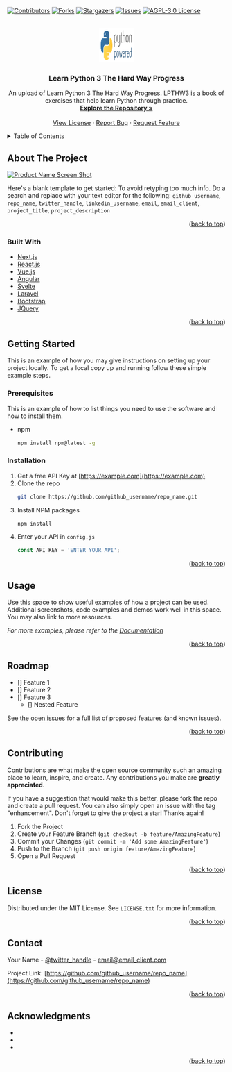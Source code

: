 <div id="top"></div>

[![Contributors][contributors-shield]][contributors-url]
[![Forks][forks-shield]][forks-url]
[![Stargazers][stars-shield]][stars-url]
[![Issues][issues-shield]][issues-url]
[![AGPL-3.0 License][license-shield]][license-url]



<!-- PROJECT LOGO -->
<br />
<div align="center">
  <a href="https://github.com/github_username/repo_name">
    <img src="images/python_powered_logo.png" alt="Logo" width="80" height="80">
  </a>

<h3 align="center">Learn Python 3 The Hard Way Progress</h3>

  <p align="center">
    An upload of Learn Python 3 The Hard Way Progress. LPTHW3 is a book of exercises that help learn Python through practice.
    <br />
    <a href="https://github.com/aarav-usa/lpthw3-progress"><strong>Explore the Repository »</strong></a>
    <br />
    <br />
    <a href="https://github.com/aarav-usa/lpthw3-progress/LICENSE">View License</a>
    ·
    <a href="https://github.com/aarav-usa/lpthw3-progress/issues">Report Bug</a>
    ·
    <a href="https://github.com/aarav-usa/lpthw3/issues">Request Feature</a>
  </p>
</div>



<!-- TABLE OF CONTENTS -->
<details>
  <summary>Table of Contents</summary>
  <ol>
    <li>
      <a href="#about-the-project">About The Project</a>
      <ul>
        <li><a href="#built-with">Built With</a></li>
      </ul>
    </li>
    <li>
      <a href="#getting-started">Getting Started</a>
      <ul>
        <li><a href="#prerequisites">Prerequisites</a></li>
        <li><a href="#installation">Installation</a></li>
      </ul>
    </li>
    <li><a href="#usage">Usage</a></li>
    <li><a href="#roadmap">Roadmap</a></li>
    <li><a href="#contributing">Contributing</a></li>
    <li><a href="#license">License</a></li>
    <li><a href="#contact">Contact</a></li>
    <li><a href="#acknowledgments">Acknowledgments</a></li>
  </ol>
</details>



<!-- ABOUT THE PROJECT -->
## About The Project

[![Product Name Screen Shot][product-screenshot]](https://example.com)

Here's a blank template to get started: To avoid retyping too much info. Do a search and replace with your text editor for the following: `github_username`, `repo_name`, `twitter_handle`, `linkedin_username`, `email`, `email_client`, `project_title`, `project_description`

<p align="right">(<a href="#top">back to top</a>)</p>



### Built With

* [Next.js](https://nextjs.org/)
* [React.js](https://reactjs.org/)
* [Vue.js](https://vuejs.org/)
* [Angular](https://angular.io/)
* [Svelte](https://svelte.dev/)
* [Laravel](https://laravel.com)
* [Bootstrap](https://getbootstrap.com)
* [JQuery](https://jquery.com)

<p align="right">(<a href="#top">back to top</a>)</p>



<!-- GETTING STARTED -->
## Getting Started

This is an example of how you may give instructions on setting up your project locally.
To get a local copy up and running follow these simple example steps.

### Prerequisites

This is an example of how to list things you need to use the software and how to install them.
* npm
  ```sh
  npm install npm@latest -g
  ```

### Installation

1. Get a free API Key at [https://example.com](https://example.com)
2. Clone the repo
   ```sh
   git clone https://github.com/github_username/repo_name.git
   ```
3. Install NPM packages
   ```sh
   npm install
   ```
4. Enter your API in `config.js`
   ```js
   const API_KEY = 'ENTER YOUR API';
   ```

<p align="right">(<a href="#top">back to top</a>)</p>



<!-- USAGE EXAMPLES -->
## Usage

Use this space to show useful examples of how a project can be used. Additional screenshots, code examples and demos work well in this space. You may also link to more resources.

_For more examples, please refer to the [Documentation](https://example.com)_

<p align="right">(<a href="#top">back to top</a>)</p>



<!-- ROADMAP -->
## Roadmap

- [] Feature 1
- [] Feature 2
- [] Feature 3
    - [] Nested Feature

See the [open issues](https://github.com/github_username/repo_name/issues) for a full list of proposed features (and known issues).

<p align="right">(<a href="#top">back to top</a>)</p>



<!-- CONTRIBUTING -->
## Contributing

Contributions are what make the open source community such an amazing place to learn, inspire, and create. Any contributions you make are **greatly appreciated**.

If you have a suggestion that would make this better, please fork the repo and create a pull request. You can also simply open an issue with the tag "enhancement".
Don't forget to give the project a star! Thanks again!

1. Fork the Project
2. Create your Feature Branch (`git checkout -b feature/AmazingFeature`)
3. Commit your Changes (`git commit -m 'Add some AmazingFeature'`)
4. Push to the Branch (`git push origin feature/AmazingFeature`)
5. Open a Pull Request

<p align="right">(<a href="#top">back to top</a>)</p>



<!-- LICENSE -->
## License

Distributed under the MIT License. See `LICENSE.txt` for more information.

<p align="right">(<a href="#top">back to top</a>)</p>



<!-- CONTACT -->
## Contact

Your Name - [@twitter_handle](https://twitter.com/twitter_handle) - email@email_client.com

Project Link: [https://github.com/github_username/repo_name](https://github.com/github_username/repo_name)

<p align="right">(<a href="#top">back to top</a>)</p>



<!-- ACKNOWLEDGMENTS -->
## Acknowledgments

* []()
* []()
* []()

<p align="right">(<a href="#top">back to top</a>)</p>



<!-- MARKDOWN LINKS & IMAGES -->
<!-- https://www.markdownguide.org/basic-syntax/#reference-style-links -->
[contributors-shield]: https://img.shields.io/github/contributors/aarav-usa/lpthw3-progress.svg?style=for-the-badge
[contributors-url]: https://github.com/aarav-usa/lpthw3-progress/graphs/contributors
[forks-shield]: https://img.shields.io/github/forks/aarav-usa/lpthw3-progress.svg?style=for-the-badge
[forks-url]: https://github.com/aarav-usa/lpthw3-progress/network/members
[stars-shield]: https://img.shields.io/github/stars/aarav-usa/lpthw3-progress.svg?style=for-the-badge
[stars-url]: https://github.com/aarav-usa/lpthw3-progress/stargazers
[issues-shield]: https://img.shields.io/github/issues/aarav-usa/lpthw3-progress.svg?style=for-the-badge
[issues-url]: https://github.com/aarav-usa/lpthw3-progress/issues
[license-shield]: https://img.shields.io/github/license/aarav-usa/lpthw3-progress.svg?style=for-the-badge
[license-url]: https://github.com/Aarav-USA/LPTHW3-Progress/blob/f16ccd15254de6e7146885f7bc2f7342fe3971ac/LICENSE
[product-screenshot]: images/screenshot.png
